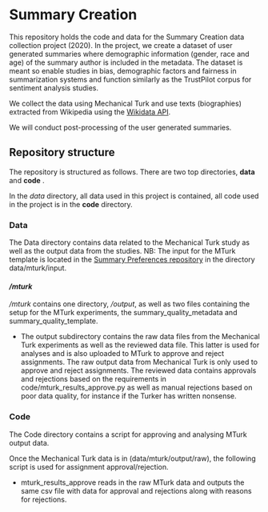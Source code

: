 # Summary Creation

This repository holds the code and data for the Summary Creation data collection project (2020).
In the project, we create a dataset of user generated summaries where demographic information (gender, race and age) of the summary author is included in the metadata. The dataset is meant so enable studies in bias, demographic factors and fairness in summarization systems and function similarly as the TrustPilot corpus for sentiment analysis studies. 

We collect the data using Mechanical Turk and use texts (biographies) extracted from Wikipedia using the [Wikidata API](https://query.wikidata.org/).

We will conduct post-processing of the user generated summaries.

## Repository structure

The repository is structured as follows. There are two top directories, **data** and **code** . 

In the *data* directory, all data used in this project is contained, all code used in the project is in the **code** directory.

### **Data**

The Data directory contains data related to the Mechanical Turk study as well as the output data from the studies. 
NB: The input for the MTurk template is located in the [Summary Preferences repository](https://github.com/ajoer/summary_preferences) in the directory data/mturk/input.

#### */mturk* 
*/mturk* contains one directory, */output*, as well as two files containing the setup for the MTurk experiments, the summary_quality_metadata and summary_quality_template.

* The output subdirectory contains the raw data files from the Mechanical Turk experiments as well as the reviewed data file. This latter is used for analyses and is also uploaded to MTurk to approve and reject assignments. The raw output data from Mechanical Turk is only used to approve and reject assignments. 
The reviewed data contains approvals and rejections based on the requirements in code/mturk_results_approve.py as well as manual rejections based on poor data quality, for instance if the Turker has written nonsense.

### **Code**

The Code directory contains a script for approving and analysing MTurk output data.

Once the Mechanical Turk data is in (data/mturk/output/raw), the following script is used for assignment approval/rejection.

* mturk_results_approve reads in the raw MTurk data and outputs the same csv file with data for approval and rejections along with reasons for rejections.
